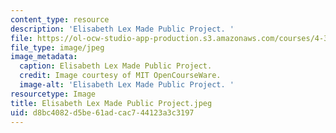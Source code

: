 ```yaml
---
content_type: resource
description: 'Elisabeth Lex Made Public Project. '
file: https://ol-ocw-studio-app-production.s3.amazonaws.com/courses/4-301-introduction-to-the-visual-arts-spring-2007/d8bc4082d5be61adcac744123a3c3197_ElisabethLexMadePublicProject.jpeg
file_type: image/jpeg
image_metadata:
  caption: Elisabeth Lex Made Public Project.
  credit: Image courtesy of MIT OpenCourseWare.
  image-alt: 'Elisabeth Lex Made Public Project. '
resourcetype: Image
title: Elisabeth Lex Made Public Project.jpeg
uid: d8bc4082-d5be-61ad-cac7-44123a3c3197
---
```

